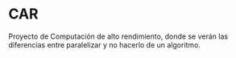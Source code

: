 # CAR
Proyecto de Computación de alto rendimiento, donde se verán las diferencias entre paralelizar y no hacerlo de un algoritmo.
